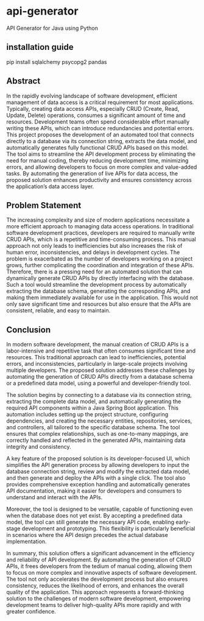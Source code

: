 # api-generator
API Generator for Java using Python


## installation guide
pip install sqlalchemy psycopg2 pandas

## Abstract

In the rapidly evolving landscape of software development, efficient management of data access is a critical requirement for most applications. Typically, creating data access APIs, especially CRUD (Create, Read, Update, Delete) operations, consumes a significant amount of time and resources. Development teams often spend considerable effort manually writing these APIs, which can introduce redundancies and potential errors. This project proposes the development of an automated tool that connects directly to a database via its connection string, extracts the data model, and automatically generates fully functional CRUD APIs based on this model. The tool aims to streamline the API development process by eliminating the need for manual coding, thereby reducing development time, minimizing errors, and allowing developers to focus on more complex and value-added tasks. By automating the generation of live APIs for data access, the proposed solution enhances productivity and ensures consistency across the application’s data access layer.

## Problem Statement

The increasing complexity and size of modern applications necessitate a more efficient approach to managing data access operations. In traditional software development practices, developers are required to manually write CRUD APIs, which is a repetitive and time-consuming process. This manual approach not only leads to inefficiencies but also increases the risk of human error, inconsistencies, and delays in development cycles. The problem is exacerbated as the number of developers working on a project grows, further complicating the coordination and integration of these APIs. Therefore, there is a pressing need for an automated solution that can dynamically generate CRUD APIs by directly interfacing with the database. Such a tool would streamline the development process by automatically extracting the database schema, generating the corresponding APIs, and making them immediately available for use in the application. This would not only save significant time and resources but also ensure that the APIs are consistent, reliable, and easy to maintain.

## Conclusion

In modern software development, the manual creation of CRUD APIs is a labor-intensive and repetitive task that often consumes significant time and resources. This traditional approach can lead to inefficiencies, potential errors, and inconsistencies, particularly in large-scale projects involving multiple developers. The proposed solution addresses these challenges by automating the generation of CRUD APIs directly from a database schema or a predefined data model, using a powerful and developer-friendly tool.

The solution begins by connecting to a database via its connection string, extracting the complete data model, and automatically generating the required API components within a Java Spring Boot application. This automation includes setting up the project structure, configuring dependencies, and creating the necessary entities, repositories, services, and controllers, all tailored to the specific database schema. The tool ensures that complex relationships, such as one-to-many mappings, are correctly handled and reflected in the generated APIs, maintaining data integrity and consistency.

A key feature of the proposed solution is its developer-focused UI, which simplifies the API generation process by allowing developers to input the database connection string, review and modify the extracted data model, and then generate and deploy the APIs with a single click. The tool also provides comprehensive exception handling and automatically generates API documentation, making it easier for developers and consumers to understand and interact with the APIs.

Moreover, the tool is designed to be versatile, capable of functioning even when the database does not yet exist. By accepting a predefined data model, the tool can still generate the necessary API code, enabling early-stage development and prototyping. This flexibility is particularly beneficial in scenarios where the API design precedes the actual database implementation.

In summary, this solution offers a significant advancement in the efficiency and reliability of API development. By automating the generation of CRUD APIs, it frees developers from the tedium of manual coding, allowing them to focus on more complex and innovative aspects of software development. The tool not only accelerates the development process but also ensures consistency, reduces the likelihood of errors, and enhances the overall quality of the application. This approach represents a forward-thinking solution to the challenges of modern software development, empowering development teams to deliver high-quality APIs more rapidly and with greater confidence.


